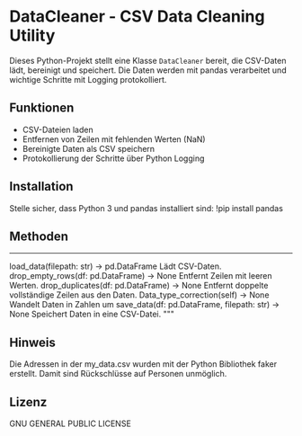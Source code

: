 # DataCleaner - CSV Data Cleaning Utility
Dieses Python-Projekt stellt eine Klasse `DataCleaner` bereit, die CSV-Daten lädt, bereinigt und speichert. Die Daten werden mit pandas verarbeitet und wichtige Schritte mit Logging protokolliert.

## Funktionen
- CSV-Dateien laden
- Entfernen von Zeilen mit fehlenden Werten (NaN)
- Bereinigte Daten als CSV speichern
- Protokollierung der Schritte über Python Logging

## Installation
Stelle sicher, dass Python 3 und pandas installiert sind:
!pip install pandas


## Methoden
-------
load_data(filepath: str) -> pd.DataFrame
    Lädt CSV-Daten.
drop_empty_rows(df: pd.DataFrame) -> None
    Entfernt Zeilen mit leeren Werten.
drop_duplicates(df: pd.DataFrame) -> None
    Entfernt doppelte vollständige Zeilen aus den Daten.
Data_type_correction(self) -> None
    Wandelt Daten in Zahlen um
save_data(df: pd.DataFrame, filepath: str) -> None
    Speichert Daten in eine CSV-Datei.
"""

## Hinweis
Die Adressen in der my_data.csv wurden mit der Python Bibliothek faker erstellt. Damit sind Rückschlüsse auf Personen unmöglich.

## Lizenz
GNU GENERAL PUBLIC LICENSE